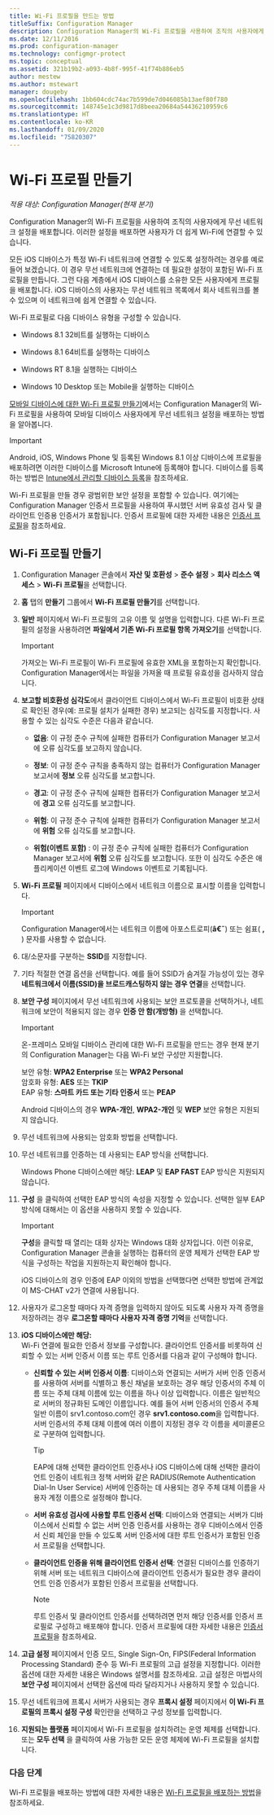 ```yaml
---
title: Wi-Fi 프로필을 만드는 방법
titleSuffix: Configuration Manager
description: Configuration Manager의 Wi-Fi 프로필을 사용하여 조직의 사용자에게 무선 네트워크 설정을 배포하는 방법을 알아봅니다.
ms.date: 12/11/2016
ms.prod: configuration-manager
ms.technology: configmgr-protect
ms.topic: conceptual
ms.assetid: 321b19b2-a093-4b8f-995f-41f74b886eb5
author: mestew
ms.author: mstewart
manager: dougeby
ms.openlocfilehash: 1bb604cdc74ac7b599de7d046085b13aef80f780
ms.sourcegitcommit: 148745e1c3d9817d8beea20684a54436210959c6
ms.translationtype: HT
ms.contentlocale: ko-KR
ms.lasthandoff: 01/09/2020
ms.locfileid: "75820307"
---
```

# <a name="create-wi-fi-profiles"></a>Wi-Fi 프로필 만들기

*적용 대상: Configuration Manager(현재 분기)*


Configuration Manager의 Wi-Fi 프로필을 사용하여 조직의 사용자에게 무선 네트워크 설정을 배포합니다. 이러한 설정을 배포하면 사용자가 더 쉽게 Wi-Fi에 연결할 수 있습니다.  

 모든 iOS 디바이스가 특정 Wi-Fi 네트워크에 연결할 수 있도록 설정하려는 경우를 예로 들어 보겠습니다. 이 경우 무선 네트워크에 연결하는 데 필요한 설정이 포함된 Wi-Fi 프로필을 만듭니다. 그런 다음 계층에서 iOS 디바이스를 소유한 모든 사용자에게 프로필을 배포합니다. iOS 디바이스의 사용자는 무선 네트워크 목록에서 회사 네트워크를 볼 수 있으며 이 네트워크에 쉽게 연결할 수 있습니다.  

 Wi-Fi 프로필로 다음 디바이스 유형을 구성할 수 있습니다.  

-   Windows 8.1 32비트를 실행하는 디바이스  

-   Windows 8.1 64비트를 실행하는 디바이스  

-   Windows RT 8.1을 실행하는 디바이스  

-   Windows 10 Desktop 또는 Mobile을 실행하는 디바이스  

[모바일 디바이스에 대한 Wi-Fi 프로필 만들기](../../mdm/deploy-use/create-wifi-profiles.md)에서는 Configuration Manager의 Wi-Fi 프로필을 사용하여 모바일 디바이스 사용자에게 무선 네트워크 설정을 배포하는 방법을 알아봅니다.

> [!IMPORTANT]  
>  Android, iOS, Windows Phone 및 등록된 Windows 8.1 이상 디바이스에 프로필을 배포하려면 이러한 디바이스를 Microsoft Intune에 등록해야 합니다. 디바이스를 등록하는 방법은 [Intune에서 관리할 디바이스 등록](https://docs.microsoft.com/intune/deploy-use/enroll-devices-in-microsoft-intune)을 참조하세요.  

 Wi-Fi 프로필을 만들 경우 광범위한 보안 설정을 포함할 수 있습니다. 여기에는 Configuration Manager 인증서 프로필을 사용하여 푸시했던 서버 유효성 검사 및 클라이언트 인증용 인증서가 포함됩니다. 인증서 프로필에 대한 자세한 내용은 [인증서 프로필](introduction-to-certificate-profiles.md)을 참조하세요.  

## <a name="create-a-wi-fi-profile"></a>Wi-Fi 프로필 만들기  

1. Configuration Manager 콘솔에서 **자산 및 호환성** > **준수 설정** >  **회사 리소스 액세스** > **Wi-Fi 프로필**을 선택합니다.  

2. **홈** 탭의 **만들기** 그룹에서 **Wi-Fi 프로필 만들기**를 선택합니다.  

3. **일반** 페이지에서 Wi-Fi 프로필의 고유 이름 및 설명을 입력합니다.  다른 Wi-Fi 프로필의 설정을 사용하려면 **파일에서 기존 Wi-Fi 프로필 항목 가져오기**를 선택합니다.  

   > [!IMPORTANT]  
   >  가져오는 Wi-Fi 프로필이 Wi-Fi 프로필에 유효한 XML을 포함하는지 확인합니다. Configuration Manager에서는 파일을 가져올 때 프로필 유효성을 검사하지 않습니다.  

4. **보고할 비호환성 심각도**에서 클라이언트 디바이스에서 Wi-Fi 프로필이 비호환 상태로 확인된 경우(예: 프로필 설치가 실패한 경우) 보고되는 심각도를 지정합니다. 사용할 수 있는 심각도 수준은 다음과 같습니다.  

   -   **없음**: 이 규정 준수 규칙에 실패한 컴퓨터가 Configuration Manager 보고서에 오류 심각도를 보고하지 않습니다.  

   -   **정보**: 이 규정 준수 규칙을 충족하지 않는 컴퓨터가 Configuration Manager 보고서에 **정보** 오류 심각도를 보고합니다.  

   -   **경고**: 이 규정 준수 규칙에 실패한 컴퓨터가 Configuration Manager 보고서에 **경고** 오류 심각도를 보고합니다.  

   -   **위험**: 이 규정 준수 규칙에 실패한 컴퓨터가 Configuration Manager 보고서에 **위험** 오류 심각도를 보고합니다.  

   -   **위험(이벤트 포함)** : 이 규정 준수 규칙에 실패한 컴퓨터가 Configuration Manager 보고서에 **위험** 오류 심각도를 보고합니다. 또한 이 심각도 수준은 애플리케이션 이벤트 로그에 Windows 이벤트로 기록됩니다.  

5. **Wi-Fi 프로필** 페이지에서 디바이스에서 네트워크 이름으로 표시할 이름을 입력합니다.  

   > [!IMPORTANT]  
   >  Configuration Manager에서는 네트워크 이름에 아포스트로피(**â€˜**) 또는 쉼표( **,** ) 문자를 사용할 수 없습니다.  

6. 대/소문자를 구분하는 **SSID**를 지정합니다.
7. 기타 적절한 연결 옵션을 선택합니다.   예를 들어 SSID가 숨겨질 가능성이 있는 경우 **네트워크에서 이름(SSID)을 브로드캐스팅하지 않는 경우 연결**을 선택합니다.  

8. **보안 구성** 페이지에서 무선 네트워크에 사용되는 보안 프로토콜을 선택하거나, 네트워크에 보안이 적용되지 않는 경우 **인증 안 함(개방형)** 을 선택합니다.
   > [!IMPORTANT]
   >  온\-프레미스 모바일 디바이스 관리에 대한 Wi-Fi 프로필을 만드는 경우 현재 분기의 Configuration Manager는 다음 Wi-Fi 보안 구성만 지원합니다.  
   > 
   >  보안 유형: **WPA2 Enterprise** 또는 **WPA2 Personal**  
   > 암호화 유형: **AES** 또는 **TKIP**  
   > EAP 유형: **스마트 카드 또는 기타 인증서** 또는 **PEAP**  
   > 
   > Android 디바이스의 경우 **WPA-개인**, **WPA2-개인** 및 **WEP** 보안 유형은 지원되지 않습니다.  

9. 무선 네트워크에 사용되는 암호화 방법을 선택합니다.  

10. 무선 네트워크를 인증하는 데 사용되는 EAP 방식을 선택합니다.  

     Windows Phone 디바이스에만 해당: **LEAP** 및 **EAP FAST** EAP 방식은 지원되지 않습니다.  

11. **구성** 을 클릭하여 선택한 EAP 방식의 속성을 지정할 수 있습니다. 선택한 일부 EAP 방식에 대해서는 이 옵션을 사용하지 못할 수 있습니다.  

    > [!IMPORTANT]  
    >  **구성**을 클릭할 때 열리는 대화 상자는 Windows 대화 상자입니다. 이런 이유로, Configuration Manager 콘솔을 실행하는 컴퓨터의 운영 체제가 선택한 EAP 방식을 구성하는 작업을 지원하는지 확인해야 합니다.  
    >   
    >  iOS 디바이스의 경우 인증에 EAP 이외의 방법을 선택했다면 선택한 방법에 관계없이 MS-CHAT v2가 연결에 사용됩니다.  

12. 사용자가 로그온할 때마다 자격 증명을 입력하지 않아도 되도록 사용자 자격 증명을 저장하려는 경우 **로그온할 때마다 사용자 자격 증명 기억**을 선택합니다.  

13. **iOS 디바이스에만 해당:**  
    Wi-Fi 연결에 필요한 인증서 정보를 구성합니다. 클라이언트 인증서를 비롯하여 신뢰할 수 있는 서버 인증서 이름 또는 루트 인증서를 다음과 같이 구성해야 합니다.  

    - **신뢰할 수 있는 서버 인증서 이름**: 디바이스와 연결되는 서버가 서버 인증 인증서를 사용하여 서버를 식별하고 통신 채널을 보호하는 경우 해당 인증서의 주체 이름 또는 주체 대체 이름에 있는 이름을 하나 이상 입력합니다. 이름은 일반적으로 서버의 정규화된 도메인 이름입니다. 예를 들어 서버 인증서의 인증서 주체 일반 이름이 srv1.contoso.com인 경우 **srv1.contoso.com**을 입력합니다. 서버 인증서의 주체 대체 이름에 여러 이름이 지정된 경우 각 이름을 세미콜론으로 구분하여 입력합니다.  

      > [!TIP]  
      >  EAP에 대해 선택한 클라이언트 인증서나 iOS 디바이스에 대해 선택한 클라이언트 인증이 네트워크 정책 서버와 같은 RADIUS(Remote Authentication Dial-In User Service) 서버에 인증하는 데 사용되는 경우 주체 대체 이름을 사용자 계정 이름으로 설정해야 합니다.  

    - **서버 유효성 검사에 사용할 루트 인증서 선택**: 디바이스와 연결되는 서버가 디바이스에서 신뢰할 수 없는 서버 인증 인증서를 사용하는 경우 디바이스에서 인증서 신뢰 체인을 만들 수 있도록 서버 인증서에 대한 루트 인증서가 포함된 인증서 프로필을 선택합니다.  

    - **클라이언트 인증을 위해 클라이언트 인증서 선택**: 연결된 디바이스를 인증하기 위해 서버 또는 네트워크 디바이스에 클라이언트 인증서가 필요한 경우 클라이언트 인증 인증서가 포함된 인증서 프로필을 선택합니다.  

      > [!NOTE]  
      >  루트 인증서 및 클라이언트 인증서를 선택하려면 먼저 해당 인증서를 인증서 프로필로 구성하고 배포해야 합니다. 인증서 프로필에 대한 자세한 내용은 [인증서 프로필](introduction-to-certificate-profiles.md)을 참조하세요.  

14. **고급 설정** 페이지에서 인증 모드, Single Sign-On, FIPS(Federal Information Processing Standard) 준수 등 Wi-Fi 프로필의 고급 설정을 지정합니다. 이러한 옵션에 대한 자세한 내용은 Windows 설명서를 참조하세요. 고급 설정은 마법사의 **보안 구성** 페이지에서 선택한 옵션에 따라 달라지거나 사용하지 못할 수 있습니다.  

15. 무선 네트워크에 프록시 서버가 사용되는 경우 **프록시 설정** 페이지에서 **이 Wi-Fi 프로필의 프록시 설정 구성** 확인란을 선택하고 구성 정보를 입력합니다.  

16. **지원되는 플랫폼** 페이지에서 Wi-Fi 프로필을 설치하려는 운영 체제를 선택합니다. 또는 **모두 선택** 을 클릭하여 사용 가능한 모든 운영 체제에 Wi-Fi 프로필을 설치합니다.  

### <a name="next-steps"></a>다음 단계
 Wi-Fi 프로필을 배포하는 방법에 대한 자세한 내용은 [Wi-Fi 프로필을 배포하는 방법](deploy-wifi-vpn-email-cert-profiles.md)을 참조하세요.  
